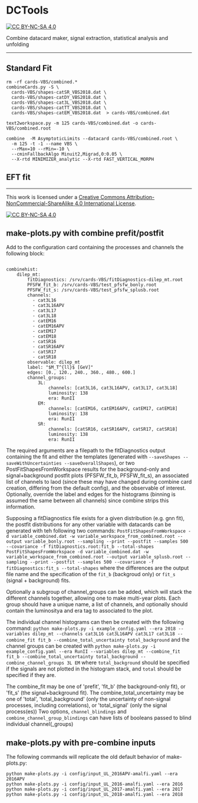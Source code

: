 # DCTools
[![CC BY-NC-SA 4.0][cc-by-nc-sa-shield]][cc-by-nc-sa]

Combine datacard maker, signal extraction, statistical analysis and unfolding


--- 
## Standard Fit

```
rm -rf cards-VBS/combined.*
combineCards.py -S \
  cards-VBS/shapes-catSR_VBS2018.dat \
  cards-VBS/shapes-catDY_VBS2018.dat \
  cards-VBS/shapes-cat3L_VBS2018.dat \
  cards-VBS/shapes-catTT_VBS2018.dat \
  cards-VBS/shapes-catEM_VBS2018.dat  > cards-VBS/combined.dat

text2workspace.py -m 125 cards-VBS/combined.dat -o cards-VBS/combined.root

combine  -M AsymptoticLimits --datacard cards-VBS/combined.root \
  -m 125 -t -1 --name VBS \
  --rMax=10 --rMin=-10 \
  --cminFallbackAlgo Minuit2,Migrad,0:0.05 \
  --X-rtd MINIMIZER_analytic --X-rtd FAST_VERTICAL_MORPH
```


## EFT fit

---
This work is licensed under a
[Creative Commons Attribution-NonCommercial-ShareAlike 4.0 International License][cc-by-nc-sa].

[![CC BY-NC-SA 4.0][cc-by-nc-sa-image]][cc-by-nc-sa]

[cc-by-nc-sa]: http://creativecommons.org/licenses/by-nc-sa/4.0/
[cc-by-nc-sa-image]: https://licensebuttons.net/l/by-nc-sa/4.0/88x31.png
[cc-by-nc-sa-shield]: https://img.shields.io/badge/License-CC%20BY--NC--SA%204.0-lightgrey.svg

## make-plots.py with combine prefit/postfit
Add to the configuration card containing the processes and channels the following block:
```

combinehist:
    dilep_mt:
        fitDiagnostics: /srv/cards-VBS/fitDiagnostics-dilep_mt.root
        PFSFW_fit_b: /srv/cards-VBS/test_pfsfw_bonly.root
        PFSFW_fit_s: /srv/cards-VBS/test_pfsfw_splusb.root
        channels:
          - cat3L16
          - cat3L16APV
          - cat3L17
          - cat3L18
          - catEM16
          - catEM16APV
          - catEM17
          - catEM18
          - catSR16
          - catSR16APV
          - catSR17
          - catSR18
        observable: dilep_mt
        label: "$M_T^{ll}$ [GeV]"
        edges: [0., 120., 240., 360., 480., 600.]
        channel_groups:
            3L:
                channels: [cat3L16, cat3L16APV, cat3L17, cat3L18]
                luminosity: 138
                era: RunII
            EM:
                channels: [catEM16, catEM16APV, catEM17, catEM18]
                luminosity: 138
                era: RunII
            SR:
                channels: [catSR16, catSR16APV, catSR17, catSR18]
                luminosity: 138
                era: RunII
```
The required arguments are a filepath to the fitDiagnostics output containing the fit and either the templates (generated with `--saveShapes --saveWithUncertainties --saveOverallShapes`), or two PostFitShapesFromWorkspace results for the background-only and signal+background postfit plots (PFSFW_fit_b, PFSFW_fit_s),
an associated list of channels to laod (since these may have changed during combine card creation, differing from the default config), and the observable of interest.
Optionally, override the label and edges for the histograms (binning is assumed the same between all channels) since combine strips this information.

Supposing a fitDiagnostics file exists for a given distribution (e.g. gnn fit), the postfit distributions for any other variable with datacards can be generated with teh following two commands:
`PostFitShapesFromWorkspace -d variable_combined.dat -w variable_workspace_from_combined.root --output variable_bonly.root --sampling --print --postfit --samples 500 --covariance -f fitDiagnostics.root:fit_b --total-shapes`
`PostFitShapesFromWorkspace -d variable_combined.dat -w variable_workspace_from_combined.root --output variable_splusb.root --sampling --print --postfit --samples 500 --covariance -f fitDiagnostics:fit_s --total-shapes`
where the differences are the output file name and the specification of the `fit_b` (backgroud only) or `fit_s` (signal + background) fits.

Optionally a subgroup of channel_groups can be added, which will stack the different channels together, allowing one to make multi-year plots.
Each group should have a unique name, a list of channels, and optionally should contain the luminositya and era tag to associated to the plot.

The individual channel histograms can then be created with the following command:
`python make-plots.py -i example_config.yaml --era 2018 --variables dilep_mt --channels cat3L16 cat3L16APV cat3L17 cat3L18 --combine_fit fit_b --combine_total_uncertainty total_background`
and the channel groups can be created with
`python make-plots.py -i example_config.yaml --era RunII --variables dilep_mt --combine_fit fit_b --combine_total_uncertainty total_background --combine_channel_groups 3L EM`
where `total_background` should be specified if the signals are not plotted in the histogram stack, and `total` should be specified if they are.

The combine_fit may be one of 'prefit', 'fit_b' (the background-only fit), or 'fit_s' (the signal+background fit).
The combine_total_uncertainty may be one of 'total', 'total_background' (only the uncertainty of non-signal processes, including correlations), or 'total_signal' (only the signal process(es))
Two options, `channel_blindings` and `combine_channel_group_blindings` can have lists of booleans passed to blind individual channel(_groups)

## make-plots.py with pre-combine inputs
The following commands will replicate the old default behavior of make-plots.py:
```
python make-plots.py -i config/input_UL_2016APV-amalfi.yaml --era 2016APV
python make-plots.py -i config/input_UL_2016-amalfi.yaml --era 2016
python make-plots.py -i config/input_UL_2017-amalfi.yaml --era 2017
python make-plots.py -i config/input_UL_2018-amalfi.yaml --era 2018
```